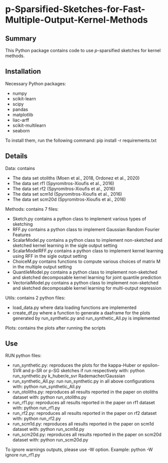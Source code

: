 # p-Sparsified-Sketches-for-Fast-Multiple-Output-Kernel-Methods

## Summary

This Python package contains code to use $p$-sparsified sketches for kernel methods.

## Installation

Necessary Python packages:
- numpy
- scikit-learn
- scipy
- pandas
- matplotlib
- liac-arff
- scikit-multilearn
- seaborn

To install them, run the following command:
pip install -r requirements.txt

## Details

Data: contains
- The data set otoliths (Moen et al., 2018, Ordonez et al., 2020)
- The data set rf1 (Spyromitros-Xioufis et al., 2016)
- The data set rf2 (Spyromitros-Xioufis et al., 2016)
- The data set scm1d (Spyromitros-Xioufis et al., 2016)
- The data set scm20d (Spyromitros-Xioufis et al., 2016)

Methods: contains 7 files:
- Sketch.py contains a python class to implement various types of sketching
- RFF.py contains a python class to implement Gaussian Random Fourier Features
- ScalarModel.py contains a python class to implement non-sketched and sketched kernel learning in the sigle output setting
- ScalarModelRFF.py contains a python class to implement kernel learning using RFF in the sigle output setting
- ChoiceM.py contains functions to compute various choices of matrix M in the multiple output setting
- QuantileModel.py contains a python class to implement non-sketched and sketched decomposable kernel learning for joint quantile prediction
- VectorialModel.py contains a python class to implement non-sketched and sketched decomposable kernel learning for multi-output regression


Utils: contains 2 python files:
- load_data.py where data loading functions are implemented
- create_df.py where a function to generate a daaframe for the plots generated by run_synthetic.py and run_synthetic_All.py is implemented

Plots: contains the plots after running the scripts

## Use

RUN python files:
- run_synthetic.py: reproduces the plots for the kappa-Huber or epsilon-SVR
  and p-SR or p-SG sketches if run respectively with:
  python run_synthetic.py k_huber/e_svr Rademacher/Gaussian
- run_synthetic_All.py: run run_synthetic.py in all above configurations with:
  python run_synthetic_All.py
- run_otoliths.py: reproduces all results reported in the paper on otoliths dataset with:
  python run_otoliths.py
- run_rf1.py: reproduces all results reported in the paper on rf1 dataset with:
  python run_rf1.py
- run_rf2.py: reproduces all results reported in the paper on rf2 dataset with:
  python run_rf2.py
- run_scm1d.py: reproduces all results reported in the paper on scm1d dataset with:
  python run_scm1d.py
- run_scm20d.py: reproduces all results reported in the paper on scm20d dataset with:
  python run_scm20d.py
  
To ignore warnings outputs, please use -W option. Example:
python -W ignore run_rf1.py
